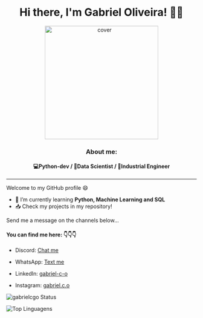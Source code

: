 <h1 align="center"> Hi there, I'm Gabriel Oliveira! 🧑‍💻 </h1>

<div align="center" dir="auto">
<a target="_blank" rel="noopener noreferrer" href="https://user-images.githubusercontent.com/85579551/175564804-20472c05-8da6-4659-a8ab-b342890d967a.png"><img width="300px" height="300px" src="https://user-images.githubusercontent.com/85579551/175564804-20472c05-8da6-4659-a8ab-b342890d967a.png" alt="cover" data-canonical-src="https://user-images.githubusercontent.com/85579551/175564804-20472c05-8da6-4659-a8ab-b342890d967a.png" style="max-width: 100%;"></a>
</div>

<h3 align="center"> About me: </h3>

<h4 align="center">💻Python-dev / 🔬Data Scientist / 👷Industrial Engineer</h4>

---------------------------------------------------------------------------

Welcome to my GitHub profile 😄

- 🌱 I’m currently learning **Python, Machine Learning and SQL**
- 📥 Check my projects in my repository! 

Send me a message on the channels below... 

<h4>You can find me here: 👇👇👇</h4>

*   Discord: [Chat me](https://discord.com/channels/702499699055263795)

*   WhatsApp: [Text me](https://wa.me/554191954049)

*   LinkedIn: [gabriel-c-o](https://linkedin.com/in/gabriel-c-o/)

*   Instagram: [gabriel.c.o](https://instagram.com/gabriel.c.o/)



![gabrielcgo Status](https://github-readme-stats.vercel.app/api?username=gabrielcgo&show_icons=true&theme=radical)

![Top Linguagens](https://github-readme-stats.vercel.app/api/top-langs/?username=gabrielcgo&layout=compact&theme=radical)

